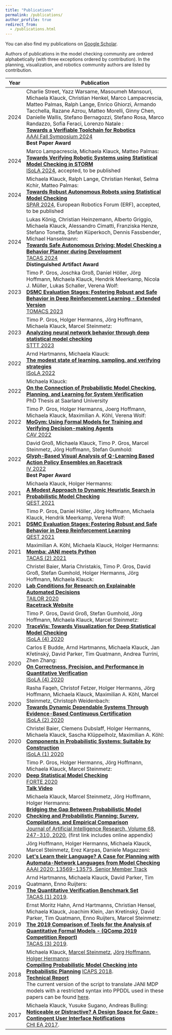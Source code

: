 ```yaml
---
title: "Publications"
permalink: /publications/
author_profile: true
redirect_from: 
  - /publications.html
---
```


You can also find my publications on [Google Scholar](https://scholar.google.com/citations?user=FFnMmKsAAAAJ&hl).

Authors of publications in the model checking community are ordered alphabetically (with three exceptions ordered by contribution). In the planning, visualization, and robotics community authors are listed by contribution.


Year | Publication
-----|-------------
2024 | Charlie Street, Yazz Warsame, Masoumeh Mansouri, Michaela Klauck, Christian Henkel, Marco Lampacrescia, Matteo Palmas, Ralph Lange, Enrico Ghiorzi, Armando Tacchella, Razane Azrou, Matteo Morelli, Ginny Chen, Danielle Wallis, Stefano Bernagozzi, Stefano Rosa, Marco Randazzo, Sofia Feraci, Lorenzo Natale : <br> [**Towards a Verifiable Toolchain for Robotics**](https://ojs.aaai.org/index.php/AAAI-SS/article/view/31823) <br> [AAAI Fall Symposium 2024](https://ojs.aaai.org/index.php/AAAI-SS/issue/view/610) <br> **Best Paper Award**|
2024 | Marco Lampacrescia, Michaela Klauck, Matteo Palmas: <br> [**Towards Verifying Robotic Systems using Statistical Model Checking in STORM**]() <br> [ISoLA 2024](), accepted, to be published <br>|
2024 | Michaela Klauck, Ralph Lange, Christian Henkel, Selma Kchir, Matteo Palmas: <br> [**Towards Robust Autonomous Robots using Statistical Model Checking**]() <br> [SPAR 2024](), European Robotics Forum (ERF), accepted, to be published <br>|
2024 | Lukas König, Christian Heinzemann, Alberto Griggio, Michaela Klauck, Alessandro Cimatti, Franziska Henze, Stefano Tonetta, Stefan Küperkoch, Dennis Fassbender, Michael Hanselmann: <br> [**Towards Safe Autonomous Driving: Model Checking a Behavior Planner during Development**](https://link.springer.com/chapter/10.1007/978-3-031-57249-4_3) <br> [TACAS 2024](https://dblp.uni-trier.de/db/conf/tacas/tacas2024-2.html#KonigHGKCHTKFH24) <br> **Distinguished Artifact Award**|
2023 | Timo P. Gros, Joschka Groß, Daniel Höller, Jörg Hoffmann, Michaela Klauck, Hendrik Meerkamp, Nicola J. Müller, Lukas Schaller, Verena Wolf: <br> [**DSMC Evaluation Stages: Fostering Robust and Safe Behavior in Deep Reinforcement Learning - Extended Version**](https://dl.acm.org/doi/10.1145/3607198) <br> [TOMACS 2023](https://dblp.uni-trier.de/db/journals/tomacs/tomacs33.html#GrosGHHKMMSW23) <br>|
2023 | Timo P. Gros, Holger Hermanns, Jörg Hoffmann, Michaela Klauck, Marcel Steinmetz: <br> [**Analyzing neural network behavior through deep statistical model checking**](https://link.springer.com/article/10.1007/s10009-022-00685-9) <br> [STTT 2023](https://dblp.uni-trier.de/db/journals/sttt/sttt25.html#GrosHHKS23) <br>|
2022 | Arnd Hartmanns, Michaela Klauck: <br> [**The modest state of learning, sampling, and verifying strategies**](https://link.springer.com/chapter/10.1007/978-3-031-19759-8_25) <br> [ISoLA 2022](https://dblp.org/db/conf/isola/isola2022-3.html#HartmannsK22) <br>|
2022 | Michaela Klauck: <br> [**On the Connection of Probabilistic Model Checking, Planning, and Learning for System Verification**](https://publikationen.sulb.uni-saarland.de/handle/20.500.11880/33484) <br> PhD Thesis at Saarland University <br>|
2022 | Timo P. Gros, Holger Hermanns, Joerg Hoffmann, Michaela Klauck, Maximilian A. Köhl, Verena Wolf: <br> [**MoGym: Using Formal Models for Training and Verifying Decision-making Agents**](https://link.springer.com/chapter/10.1007/978-3-031-13188-2_21) <br> [CAV 2022](https://dblp.org/db/conf/cav/cav2022-2.html#GrosHHKKW22) <br>|
2022 | David Groß, Michaela Klauck, Timo P. Gros, Marcel Steinmetz, Jörg Hoffmann, Stefan Gumhold: <br> [**Glyph-Based Visual Analysis of Q-Learning Based Action Policy Ensembles on Racetrack**](https://ieeexplore.ieee.org/document/10017784) <br> [IV 2022](https://dblp.uni-trier.de/db/conf/iv/iv2022.html#GrossKGSHG22) <br> **Best Paper Award**|
2021 | Michaela Klauck, Holger Hermanns: <br> [**A Modest Approach to Dynamic Heuristic Search in Probabilistic Model Checking**](https://link.springer.com/chapter/10.1007%2F978-3-030-85172-9_2) <br> [QEST 2021](https://dblp.org/db/conf/qest/qest2021.html#KlauckH21) <br>|
2021 | Timo P. Gros, Daniel Höller, Jörg Hoffmann, Michaela Klauck, Hendrik Meerkamp, Verena Wolf: <br> [**DSMC Evaluation Stages: Fostering Robust and Safe Behavior in Deep Reinforcement Learning**](https://link.springer.com/chapter/10.1007/978-3-030-85172-9_11) <br> [QEST 2021](https://dblp.org/db/conf/qest/qest2021.html#GrosHHKMW21) <br>|
2021 | Maximilian A. Köhl, Michaela Klauck, Holger Hermanns: <br> [**Momba: JANI meets Python**](https://link.springer.com/chapter/10.1007%2F978-3-030-72013-1_23) <br> [TACAS (2) 2021](https://dblp.uni-trier.de/db/conf/tacas/tacas2021-2.html#KohlKH21) <br>|
2020 | Christel Baier, Maria Christakis, Timo P. Gros, David Groß, Stefan Gumhold, Holger Hermanns, Jörg Hoffmann, Michaela Klauck: <br> [**Lab Conditions for Research on Explainable Automated Decisions**](https://link.springer.com/chapter/10.1007%2F978-3-030-73959-1_8) <br> [TAILOR 2020](https://dblp.uni-trier.de/db/conf/tailor/tailor2020.html#BaierCGGGH0K20) <br> [**Racetrack Website**](https://racetrack.perspicuous-computing.science/)|
2020 | Timo P. Gros, David Groß, Stefan Gumhold, Jörg Hoffmann, Michaela Klauck, Marcel Steinmetz: <br> [**TraceVis: Towards Visualization for Deep Statistical Model Checking**](https://link.springer.com/chapter/10.1007%2F978-3-030-83723-5_3) <br> [ISoLA (4) 2020](https://dblp.uni-trier.de/db/conf/isola/isola2020-4.html#GrosGGHKS20) <br>|
2020 | Carlos E Budde, Arnd Hartmanns, Michaela Klauck, Jan Křetínský, David Parker, Tim Quatmann, Andrea Turrini, Zhen Zhang: <br> [**On Correctness, Precision, and Performance in Quantitative Verification**](https://link.springer.com/chapter/10.1007%2F978-3-030-83723-5_15) <br> [ISoLA (4) 2020](https://dblp.uni-trier.de/db/conf/isola/isola2020-4.html#BuddeHKKPQTZ20) <br>|
2020 | Rasha Faqeh, Christof Fetzer, Holger Hermanns, Jörg Hoffmann, Michaela Klauck, Maximilian A. Köhl, Marcel Steinmetz, Christoph Weidenbach: <br> [**Towards Dynamic Dependable Systems Through Evidence-Based Continuous Certification**](https://link.springer.com/chapter/10.1007%2F978-3-030-61470-6_25) <br> [ISoLA (2) 2020](https://dblp.uni-trier.de/db/conf/isola/isola2020-2.html#FaqehFH0KKSW20) <br>|
2020 | Christel Baier, Clemens Dubslaff, Holger Hermanns, Michaela Klauck, Sascha Klüppelholz, Maximilian A. Köhl: <br> [**Components in Probabilistic Systems: Suitable by Construction**](https://link.springer.com/content/pdf/10.1007%2F978-3-030-50086-3_6.pdf) <br> [ISoLA (1) 2020](https://dblp.uni-trier.de/db/conf/isola/isola2020-1.html#BaierDHKKK20) <br>|
2020 | Timo P. Gros, Holger Hermanns, Jörg Hoffmann, Michaela Klauck, Marcel Steinmetz: <br> [**Deep Statistical Model Checking**](https://link.springer.com/content/pdf/10.1007%2F978-3-030-50086-3_6.pdf) <br> [FORTE 2020](https://dblp.uni-trier.de/db/conf/forte/forte2020.html) <br> [**Talk Video**](https://youtu.be/V5QxOUnqHpk)|
2020 | Michaela Klauck, Marcel Steinmetz, Jörg Hoffmann, Holger Hermanns: <br> [**Bridging the Gap Between Probabilistic Model Checking and Probabilistic Planning: Survey, Compilations, and Empirical Comparison**](https://jair.org/index.php/jair/article/view/11595) <br> [Journal of Artificial Intelligence Research, Volume 68, 247-310, 2020](https://jair.org/index.php/jair/issue/view/1156), (first link includes online appendix) |
2020 | Jörg Hoffmann, Holger Hermanns, Michaela Klauck, Marcel Steinmetz, Erez Karpas, Daniele Magazzeni: <br> [**Let's Learn their Language? A Case for Planning with Automata-Network Languages from Model Checking**](https://aaai.org/ojs/index.php/AAAI/article/view/7083) <br> [AAAI 2020: 13569-13575, Senior Member Track](https://dblp.uni-trier.de/db/conf/aaai/aaai2020.html) |
2019 | Arnd Hartmanns, Michaela Klauck, David Parker, Tim Quatmann, Enno Ruijters: <br> [**The Quantitative Verification Benchmark Set**](https://link.springer.com/chapter/10.1007%2F978-3-030-17462-0_20) <br> [TACAS (1) 2019](https://dblp.uni-trier.de/db/conf/tacas/tacas2019-1.html). 
2019 | Ernst Moritz Hahn, Arnd Hartmanns, Christian Hensel, Michaela Klauck, Joachim Klein, Jan Kretínský, David Parker, Tim Quatmann, Enno Ruijters, Marcel Steinmetz: <br> [**The 2019 Comparison of Tools for the Analysis of Quantitative Formal Models - (QComp 2019 Competition Report)**](https://link.springer.com/chapter/10.1007%2F978-3-030-17502-3_5) <br> [TACAS (3) 2019](https://dblp.uni-trier.de/db/conf/tacas/tacas2019-3.html).
2018 | Michaela Klauck, [Marcel Steinmetz](http://fai.cs.uni-saarland.de/steinmetz/), [Jörg Hoffmann](http://fai.cs.uni-saarland.de/hoffmann/), [Holger Hermanns](https://depend.cs.uni-saarland.de/~hermanns/):  <br> [**Compiling Probabilistic Model Checking into Probabilistic Planning**](https://aaai.org/ocs/index.php/ICAPS/ICAPS18/paper/view/17740) [ICAPS 2018](https://dblp.uni-trier.de/db/conf/aips/icaps2018.html). <br> [**Technical Report**](http://fai.cs.uni-saarland.de/hoffmann/papers/icaps18a-tr.pdf)<br> The current version of the script to translate JANI MDP models with a restricted syntax into PPDDL used in these papers can be found [here](https://dgit.cs.uni-saarland.de/Michaela/jani-ppddl-translation-release).
2017 | Michaela Klauck, Yusuke Sugano, Andreas Bulling: <br> [**Noticeable or Distractive? A Design Space for Gaze-Contingent User Interface Notifications**](https://dl.acm.org/citation.cfm?doid=3027063.3053085) <br> [CHI EA 2017](http://dblp.uni-trier.de/db/conf/chi/chi2017a.html).